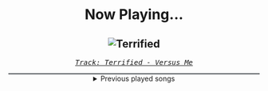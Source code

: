 <div align="center"> 
<h1>Now Playing...</h1>

![Terrified](https://i.scdn.co/image/ab67616d00001e020b67dc34861e8492e5ab7b72)
--
_<samp><a href="https://open.spotify.com/track/0wCT2ivXYnHssIDf2n3LV6">Track: Terrified - Versus Me</a></samp>_

<div style="border: 1px #4B5054 solid"></div>
<details>
  <summary>
    Previous played songs
  </summary>
  <table>
    <thead>
      <tr>
        <th>
          Artist
        </th>
        <th>
          Song
        </th>
        <th>
          Link
        </th>
      </tr>
    </thead>
    <tbody>
      <tr><td>Versus Me</td><td>Terrified</td><td><a href="https://open.spotify.com/track/0wCT2ivXYnHssIDf2n3LV6">https://open.spotify.com/track/0wCT2ivXYnHssIDf2n3LV6</a></td></tr><tr><td>Rain Paris</td><td>Baby Boy</td><td><a href="https://open.spotify.com/track/7Defx7TAl7RRYZeS9FXkPX">https://open.spotify.com/track/7Defx7TAl7RRYZeS9FXkPX</a></td></tr><tr><td>Nick Phoenix</td><td>Gundham Nation</td><td><a href="https://open.spotify.com/track/0HV4Pc5du9004lQwnznFVZ">https://open.spotify.com/track/0HV4Pc5du9004lQwnznFVZ</a></td></tr><tr><td>Nick Phoenix</td><td>Gundham Nation</td><td><a href="https://open.spotify.com/track/0HV4Pc5du9004lQwnznFVZ">https://open.spotify.com/track/0HV4Pc5du9004lQwnznFVZ</a></td></tr><tr><td>Lø Spirit</td><td>What If..?</td><td><a href="https://open.spotify.com/track/4NT37ihhm4DdbW4HuZ3QWB">https://open.spotify.com/track/4NT37ihhm4DdbW4HuZ3QWB</a></td></tr><tr><td>Lø Spirit</td><td>What If..?</td><td><a href="https://open.spotify.com/track/4NT37ihhm4DdbW4HuZ3QWB">https://open.spotify.com/track/4NT37ihhm4DdbW4HuZ3QWB</a></td></tr><tr><td>Lø Spirit</td><td>What If..?</td><td><a href="https://open.spotify.com/track/4NT37ihhm4DdbW4HuZ3QWB">https://open.spotify.com/track/4NT37ihhm4DdbW4HuZ3QWB</a></td></tr><tr><td>Caleb Hyles</td><td>Stand Out, Fit In - Cover</td><td><a href="https://open.spotify.com/track/28VBQ4mcvQXKDrP10JTGhW">https://open.spotify.com/track/28VBQ4mcvQXKDrP10JTGhW</a></td></tr><tr><td>Smash Into Pieces</td><td>Six Feet Under - Acoustic</td><td><a href="https://open.spotify.com/track/3l6VGCbIPPcFkPDTL5Exdg">https://open.spotify.com/track/3l6VGCbIPPcFkPDTL5Exdg</a></td></tr><tr><td>ENMY</td><td>Waiting On You</td><td><a href="https://open.spotify.com/track/0W1aCiAc3Z28F05K7QSkbQ">https://open.spotify.com/track/0W1aCiAc3Z28F05K7QSkbQ</a></td></tr><tr><td>Rustage</td><td>Red 3</td><td><a href="https://open.spotify.com/track/3KUV215Vsbf6IohlAYol8g">https://open.spotify.com/track/3KUV215Vsbf6IohlAYol8g</a></td></tr><tr><td>HalaCG</td><td>Your Monster</td><td><a href="https://open.spotify.com/track/2eUCcahVfxdAnu9LRPl0Pc">https://open.spotify.com/track/2eUCcahVfxdAnu9LRPl0Pc</a></td></tr><tr><td>Fabvl</td><td>Five Nights</td><td><a href="https://open.spotify.com/track/4PCnay1oIDeU5zsp3JVWfg">https://open.spotify.com/track/4PCnay1oIDeU5zsp3JVWfg</a></td></tr><tr><td>The Browning</td><td>No Man Can Become A God - Jonny McBee Remix</td><td><a href="https://open.spotify.com/track/16XFmYFgrqOKW6DyqG9WUm">https://open.spotify.com/track/16XFmYFgrqOKW6DyqG9WUm</a></td></tr><tr><td>Joe Totino</td><td>Adjournment</td><td><a href="https://open.spotify.com/track/6pEEWU7Iwcquy4m3FxgTin">https://open.spotify.com/track/6pEEWU7Iwcquy4m3FxgTin</a></td></tr><tr><td>Vibe Avenue</td><td>What Kind of Show is This</td><td><a href="https://open.spotify.com/track/03OOZPa8Z5G8iTMZYblLTn">https://open.spotify.com/track/03OOZPa8Z5G8iTMZYblLTn</a></td></tr><tr><td>Pendulum</td><td>Halo</td><td><a href="https://open.spotify.com/track/0CjJJrpnQCpQMsT4nzezII">https://open.spotify.com/track/0CjJJrpnQCpQMsT4nzezII</a></td></tr><tr><td>Rain Paris</td><td>Baby Boy</td><td><a href="https://open.spotify.com/track/7Defx7TAl7RRYZeS9FXkPX">https://open.spotify.com/track/7Defx7TAl7RRYZeS9FXkPX</a></td></tr><tr><td>Rain Paris</td><td>Baby Boy</td><td><a href="https://open.spotify.com/track/7Defx7TAl7RRYZeS9FXkPX">https://open.spotify.com/track/7Defx7TAl7RRYZeS9FXkPX</a></td></tr><tr><td>Rain Paris</td><td>Baby Boy</td><td><a href="https://open.spotify.com/track/7Defx7TAl7RRYZeS9FXkPX">https://open.spotify.com/track/7Defx7TAl7RRYZeS9FXkPX</a></td></tr>
    </tbody>
  </table>
</details>

</div>
